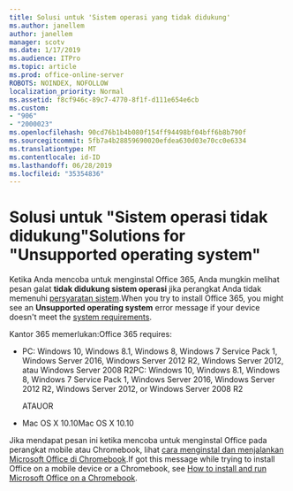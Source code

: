 ```yaml
---
title: Solusi untuk 'Sistem operasi yang tidak didukung'
ms.author: janellem
author: janellem
manager: scotv
ms.date: 1/17/2019
ms.audience: ITPro
ms.topic: article
ms.prod: office-online-server
ROBOTS: NOINDEX, NOFOLLOW
localization_priority: Normal
ms.assetid: f8cf946c-89c7-4770-8f1f-d111e654e6cb
ms.custom:
- "906"
- "2000023"
ms.openlocfilehash: 90cd76b1b4b080f154ff94498bf04bff6b8b790f
ms.sourcegitcommit: 5fb7a4b28859690020efdea630d03e70cc0e6334
ms.translationtype: MT
ms.contentlocale: id-ID
ms.lasthandoff: 06/28/2019
ms.locfileid: "35354836"
---
```

# <a name="solutions-for-unsupported-operating-system"></a><span data-ttu-id="09d7c-102">Solusi untuk "Sistem operasi tidak didukung"</span><span class="sxs-lookup"><span data-stu-id="09d7c-102">Solutions for "Unsupported operating system"</span></span>

<span data-ttu-id="09d7c-103">Ketika Anda mencoba untuk menginstal Office 365, Anda mungkin melihat pesan galat **tidak didukung sistem operasi** jika perangkat Anda tidak memenuhi [persyaratan sistem](https://products.office.com/office-system-requirements).</span><span class="sxs-lookup"><span data-stu-id="09d7c-103">When you try to install Office 365, you might see an **Unsupported operating system** error message if your device doesn't meet the [system requirements](https://products.office.com/office-system-requirements).</span></span>
  
<span data-ttu-id="09d7c-104">Kantor 365 memerlukan:</span><span class="sxs-lookup"><span data-stu-id="09d7c-104">Office 365 requires:</span></span>
  
- <span data-ttu-id="09d7c-105">PC: Windows 10, Windows 8.1, Windows 8, Windows 7 Service Pack 1, Windows Server 2016, Windows Server 2012 R2, Windows Server 2012, atau Windows Server 2008 R2</span><span class="sxs-lookup"><span data-stu-id="09d7c-105">PC: Windows 10, Windows 8.1, Windows 8, Windows 7 Service Pack 1, Windows Server 2016, Windows Server 2012 R2, Windows Server 2012, or Windows Server 2008 R2</span></span>

    <span data-ttu-id="09d7c-106">ATAU</span><span class="sxs-lookup"><span data-stu-id="09d7c-106">OR</span></span>

- <span data-ttu-id="09d7c-107">Mac OS X 10.10</span><span class="sxs-lookup"><span data-stu-id="09d7c-107">Mac OS X 10.10</span></span>

<span data-ttu-id="09d7c-108">Jika mendapat pesan ini ketika mencoba untuk menginstal Office pada perangkat mobile atau Chromebook, lihat [cara menginstal dan menjalankan Microsoft Office di Chromebook](https://support.office.com/article/32f14a23-2c1a-4579-b973-d4b1d78561ad?wt.mc_id=Alchemy_ClientDIA).</span><span class="sxs-lookup"><span data-stu-id="09d7c-108">If got this message while trying to install Office on a mobile device or a Chromebook, see [How to install and run Microsoft Office on a Chromebook](https://support.office.com/article/32f14a23-2c1a-4579-b973-d4b1d78561ad?wt.mc_id=Alchemy_ClientDIA).</span></span>
  